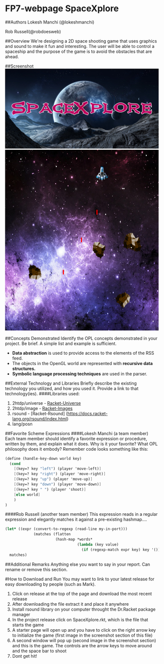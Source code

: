 # FP7-webpage SpaceXplore

##Authors
Lokesh Manchi (@lokeshmanchi)

Rob Russell(@robdoesweb)

##Overview
We're designing a 2D space shooting game that uses graphics and sound to make it fun and interesting. The user will be able to control a spaceship and the purpose of the game is to avoid the obstacles that are ahead.

##Screenshot
![screenshot showing game-start](startpage-everything.png)
![screenshot showing game-play](game-play.png)


##Concepts Demonstrated
Identify the OPL concepts demonstrated in your project. Be brief. A simple list and example is sufficient. 
* **Data abstraction** is used to provide access to the elements of the RSS feed.
* The objects in the OpenGL world are represented with **recursive data structures.**
* **Symbolic language processing techniques** are used in the parser.

##External Technology and Libraries
Briefly describe the existing technology you utilized, and how you used it. Provide a link to that technology(ies).
####Libraries used:

1. 2htdp/universe - [Racket-Universe](https://docs.racket-lang.org/teachpack/2htdpuniverse.html)
2. 2htdp/image - [Racket-Images](https://docs.racket-lang.org/teachpack/2htdpimage.html)
3. rsound - [Racket-Rsound] (https://docs.racket-lang.org/rsound/index.html)
4. lang/posn

##Favorite Scheme Expressions
####Lokesh Manchi (a team member)
Each team member should identify a favorite expression or procedure, written by them, and explain what it does. Why is it your favorite? What OPL philosophy does it embody?
Remember code looks something like this:
```scheme
(define (handle-key-down world key)
  (cond
    [(key=? key "left") (player 'move-left)]
    [(key=? key "right") (player 'move-right)]
    [(key=? key "up") (player 'move-up)]
    [(key=? key "down") (player 'move-down)]
    [(key=? key " ") (player 'shoot)]
    [else world]
    )
)
```
####Rob Russell (another team member)
This expression reads in a regular expression and elegantly matches it against a pre-existing hashmap....
```scheme
(let* ((expr (convert-to-regexp (read-line my-in-port)))
             (matches (flatten
                       (hash-map *words*
                                 (lambda (key value)
                                   (if (regexp-match expr key) key '()))))))
  matches)
```

##Additional Remarks
Anything else you want to say in your report. Can rename or remove this section.

#How to Download and Run
You may want to link to your latest release for easy downloading by people (such as Mark).

1. Click on release at the top of the page and download the most recent release
2. After downloading the file extract it and place it anywhere
3. Install rsound library on your computer throught the Dr.Racket package manager
4. In the project release click on SpaceXplore.rkt, which is the file that starts the game
5. A starter page will open up and you have to click on the right arrow key to initialize the game (first image in the screenshot section of this file)
6. A second window will pop up (second image in the screenshot section) and this is the game. The controls are the arrow keys to move around and the space bar to shoot
7. Dont get hit!

